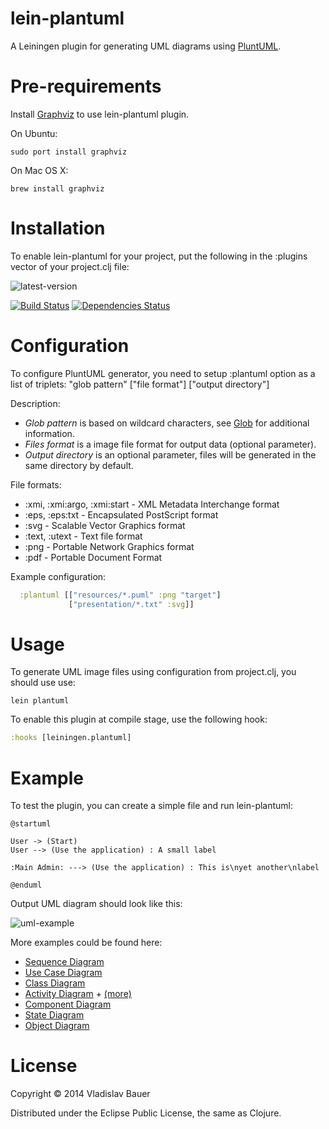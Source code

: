 lein-plantuml
=============

A Leiningen plugin for generating UML diagrams using [PluntUML](http://plantuml.sourceforge.net).


Pre-requirements
================

Install [Graphviz](http://www.graphviz.org) to use lein-plantuml plugin.

On Ubuntu:
```
sudo port install graphviz
```
On Mac OS X:
```
brew install graphviz
```


Installation
============

To enable lein-plantuml for your project, put the following in the :plugins vector of your project.clj file:

![latest-version](https://clojars.org/lein-plantuml/latest-version.svg)

[![Build Status](https://travis-ci.org/vbauer/lein-plantuml.svg?branch=master)](https://travis-ci.org/vbauer/lein-plantuml)
[![Dependencies Status](http://jarkeeper.com/vbauer/lein-plantuml/status.png)](http://jarkeeper.com/vbauer/lein-plantuml)

Configuration
=============

To configure PluntUML generator, you need to setup :plantuml option as a list of triplets:
"glob pattern" ["file format"] ["output directory"]

Description:
- *Glob pattern* is based on wildcard characters, see [Glob](http://en.wikipedia.org/wiki/Glob_(programming)) for additional information.
- *Files format* is a image file format for output data (optional parameter).
- *Output directory* is an optional parameter, files will be generated in the same directory by default.

File formats:
- :xmi, :xmi:argo, :xmi:start - XML Metadata Interchange format
- :eps, :eps:txt - Encapsulated PostScript format
- :svg - Scalable Vector Graphics format
- :text, :utext - Text file format
- :png - Portable Network Graphics format
- :pdf - Portable Document Format

Example configuration:

```clojure
  :plantuml [["resources/*.puml" :png "target"]
             ["presentation/*.txt" :svg]]
```


Usage
=====

To generate UML image files using configuration from project.clj, you should use use:

```
lein plantuml
```

To enable this plugin at compile stage, use the following hook:
```clojure
:hooks [leiningen.plantuml]
```


Example
=======

To test the plugin, you can create a simple file and run lein-plantuml:
```
@startuml

User -> (Start)
User --> (Use the application) : A small label

:Main Admin: ---> (Use the application) : This is\nyet another\nlabel

@enduml
```
Output UML diagram should look like this:

![uml-example](http://plantuml.sourceforge.net/imgp/usecase_003.png)

More examples could be found here:
- [Sequence Diagram](http://plantuml.sourceforge.net/sequence.html)
- [Use Case Diagram](http://plantuml.sourceforge.net/usecase.html)
- [Class Diagram](http://plantuml.sourceforge.net/classes.html)
- [Activity Diagram](http://plantuml.sourceforge.net/activity.html) + [(more)](http://plantuml.sourceforge.net/activity2.html)
- [Component Diagram](http://plantuml.sourceforge.net/component.html)
- [State Diagram](http://plantuml.sourceforge.net/state.html)
- [Object Diagram](http://plantuml.sourceforge.net/objects.html)


License
=======

Copyright © 2014 Vladislav Bauer

Distributed under the Eclipse Public License, the same as Clojure.
